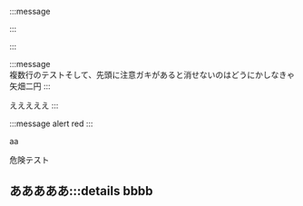 :::message  

:::

:::

:::message  
複数行のテストそして、先頭に注意ガキがあると消せないのはどうにかしなきゃ矢畑二円
:::

えええええ
:::

:::message alert
red
:::

aa

危険テスト
## あああああ:::details bbbb

